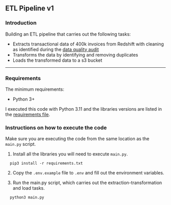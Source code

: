 ## ETL Pipeline v1

### Introduction
Building an ETL pipeline that carries out the following tasks:
- Extracts transactional data of 400k invoices from Redshift with cleaning as identified during the [data quality audit]()
- Transforms the data by identifying and removing duplicates
- Loads the transformed data to a s3 bucket

---

### Requirements
  The minimum requirements:
- Python 3+

I executed this code with Python 3.11 and the libraries versions are listed in the [requirements file](https://github.com/shaq31415926/waia-academy/blob/main/Bootcamp3/week9/requirements.txt).

### Instructions on how to execute the code
Make sure you are executing the code from the same location as the `main.py` script.

1. Install all the libraries you will need to execute `main.py`. 

```
  pip3 install -r requirements.txt
```

2. Copy the `.env.example` file to `.env` and fill out the environment variables.

3. Run the main.py script, which carries out the extraction-transformation and load tasks.

```
  python3 main.py
```